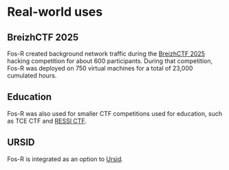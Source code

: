 # Real-world uses

## BreizhCTF 2025

Fos-R created background network traffic during the [BreizhCTF 2025](https://www.breizhctf.com/) hacking competition for about 600 participants. During that competition, Fos-R was deployed on 750 virtual machines for a total of 23,000 cumulated hours.

## Education

Fos-R was also used for smaller CTF competitions used for education, such as TCE CTF and [RESSI CTF](https://ressi2025.sciencesconf.org/resource/page/id/15).

## URSID

Fos-R is integrated as an option to [Ursid](https://ursid.readthedocs.io/en/latest/).
